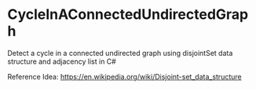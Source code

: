 # CycleInAConnectedUndirectedGraph
Detect a cycle in a connected undirected graph using disjointSet data structure and adjacency list in C#

Reference Idea: https://en.wikipedia.org/wiki/Disjoint-set_data_structure
